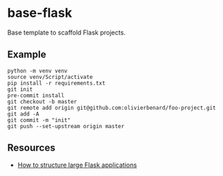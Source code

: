 # base-flask

Base template to scaffold Flask projects.

## Example

```
python -m venv venv
source venv/Script/activate
pip install -r requirements.txt
git init
pre-commit install
git checkout -b master
git remote add origin git@github.com:olivierbenard/foo-project.git
git add -A
git commit -m "init"
git push --set-upstream origin master
```

## Resources

- [How to structure large Flask applications](https://www.digitalocean.com/community/tutorials/how-to-structure-large-flask-applications)
